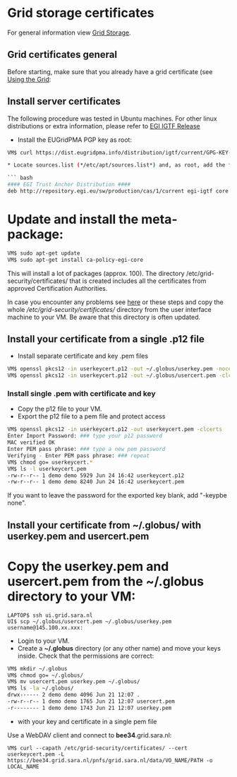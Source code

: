 # Grid storage certificates

For general information view [Grid Storage](Grid-storage).

## Grid certificates general

Before starting, make sure that you already have a grid certificate (see [Using the Grid](https://grid.sara.nl/wiki/index.php/Using_the_Grid/Getting_a_Grid_certificate):

## Install server certificates

The following procedure was tested in Ubuntu machines. For other linux distributions or extra information, please refer to [EGI IGTF Release](https://wiki.egi.eu/wiki/EGI_IGTF_Release)

* Install the EUGridPMA PGP key as root:

``` bash
VM$ curl https://dist.eugridpma.info/distribution/igtf/current/GPG-KEY-EUGridPMA-RPM-3 | sudo apt-key add - ```

* Locate sources.list (*/etc/apt/sources.list*) and, as root, add the following lines in the file:

``` bash
#### EGI Trust Anchor Distribution ####
deb http://repository.egi.eu/sw/production/cas/1/current egi-igtf core
```

# Update and install the meta-package:

``` bash
VM$ sudo apt-get update
VM$ sudo apt-get install ca-policy-egi-core
```

This will install a lot of packages (approx. 100).
The directory /etc/grid-security/certificates/ that is created includes all the certificates from approved Certification Authorities.

In case you encounter any problems see [here](https://wiki.egi.eu/wiki/EGI_IGTF_Release) or these steps and copy the whole */etc/grid-security/certificates/* directory from the user interface machine to your VM. 
Be aware that this directory is often updated.

## Install your certificate from a single .p12 file

* Install separate certificate and key .pem files

``` bash
VM$ openssl pkcs12 -in userkeycert.p12 -out ~/.globus/userkey.pem -nocerts
VM$ openssl pkcs12 -in userkeycert.p12 -out ~/.globus/usercert.pem -clcerts -nokeys
```

### Install single .pem with certificate and key

* Copy the p12 file to your VM.
* Export the p12 file to a pem file and protect access

``` bash 
VM$ openssl pkcs12 -in userkeycert.p12 -out userkeycert.pem -clcerts
Enter Import Password: ### type your p12 password
MAC verified OK
Enter PEM pass phrase: ### type a new pem password
Verifying - Enter PEM pass phrase: ### repeat
VM$ chmod go= userkeycert.*
VM$ ls -l userkeycert.pem
-rw-r--r-- 1 demo demo 5929 Jun 24 16:42 userkeycert.p12
-rw-r--r-- 1 demo demo 8240 Jun 24 16:42 userkeycert.pem
```

If you want to leave the password for the exported key blank, add "-keypbe none".

## Install your certificate from ~/.globus/ with userkey.pem and usercert.pem

# Copy the **userkey.pem** and **usercert.pem** from the **~/.globus** directory to your VM:
```
LAPTOP$ ssh ui.grid.sara.nl
UI$ scp ~/.globus/usercert.pem ~/.globus/userkey.pem username@145.100.xx.xxx:
```
* Login to your VM.
* Create a **~/.globus** directory (or any other name) and move your keys inside. Check that the permissions are correct:
``` bash
VM$ mkdir ~/.globus
VM$ chmod go= ~/.globus/
VM$ mv usercert.pem userkey.pem ~/.globus/
VM$ ls -la ~/.globus/
drwx------ 2 demo demo 4096 Jun 21 12:07 .
-rw-r--r-- 1 demo demo 1765 Jun 21 12:07 usercert.pem
-r-------- 1 demo demo 1743 Jun 21 12:07 userkey.pem
```

* with your key and certificate in a single pem file

Use a WebDAV client and connect to **bee34**.grid.sara.nl:
```
VM$ curl --capath /etc/grid-security/certificates/ --cert userkeycert.pem -L https://bee34.grid.sara.nl/pnfs/grid.sara.nl/data/VO_NAME/PATH -o LOCAL_NAME
```
